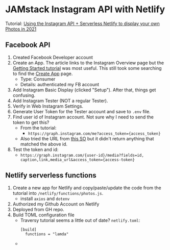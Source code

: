 # JAMstack Instagram API with Netlify
Tutorial: [Using the Instagram API + Serverless Netlify to display your own Photos in 2021](https://harrisonkolor.medium.com/using-the-instagram-api-serverless-netlify-to-display-your-own-photos-in-2021-7923014522d0)

## Facebook API
1. Created Facebook Developer account
2. Create an App. The article links to the Instagram Overview page but the [Getting Started tutorial](https://developers.facebook.com/docs/instagram-basic-display-api/getting-started) was most useful. This still took some searching to find the [Create App](https://developers.facebook.com/apps/create/) page.
    - Type: Consumer
    - Details: authenticated my FB account
3. Add Instagram Basic Display (clicked "Setup"). After that, things get confusing.
4. Add Instagram Tester (NOT a regular Tester).
5. Verify in Web Instagram Settings.
6. Generate User Token for the Tester account and save to `.env` file.
7. Find user id of Instagram account. Not sure why I need to send the token to get this?
    - From the tutorial: 
        - `https://graph.instagram.com/me?access_token={access_token}`
    - Also tried the URL from [this SO](https://stackoverflow.com/questions/11796349/instagram-how-to-get-my-user-id-from-username) but it didn't return anything that matched the above id.
8. Test the token and id:
    - `https://graph.instagram.com/{user-id}/media?fields=id, caption,link,media_url&access_token={access-token}`

## Netlify serverless functions
1. Create a new app for Netlify and copy/paste/update the code from the tutorial into `/netlify/functions/photos.js`.
    - install `axios` and `dotenv`
2. Authorized my Github Account on Netlify
3. Deployed from GH repo.
4. Build TOML configuration file
    - Traversy tutorial seems a little out of date? `netlify.toml`:
        ```
        [build]
          functions = "lamda"
        ```
    - 